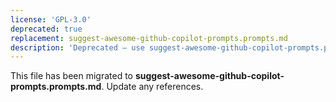 ```yaml
---
license: 'GPL-3.0'
deprecated: true
replacement: suggest-awesome-github-copilot-prompts.prompts.md
description: 'Deprecated – use suggest-awesome-github-copilot-prompts.prompts.md instead.'
---
```


This file has been migrated to **suggest-awesome-github-copilot-prompts.prompts.md**. Update any references.

